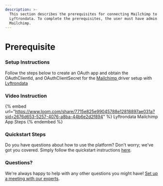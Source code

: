```yaml
---
description: >-
  This section describes the prerequisites for connecting Mailchimp to
  Lyftrondata. To complete the prerequisites, the user must have admin access to
  Mailchimp.
---
```


# Prerequisite

<mark style="color:blue;"></mark>

### Setup Instructions

Follow the steps below to create an OAuth app and obtain the OAuthClientId, and OAuthClientSecret for the [Mailchimp](https://www.lyftrondata.com/integration/marketing-analytics/mailchimp/)[ ](https://www.lyftrondata.com/integration/freshdesk/)driver setup with [Lyftrondata](https://www.lyftrondata.com)

### Video Instruction

{% embed url="https://www.loom.com/share/7715e825e99045788e12818897ae031a?sid=2676d653-5257-4076-a8ba-44b6e2d2f894" %}
Lyftrondata Mailchimp App Steps
{% endembed %}

### Quickstart Steps

Do you have questions about how to use the platform? Don't worry; we've got you covered. Simply follow the quickstart instructions [here](../../../quickstart-steps.md).

### Questions? <a href="#questions" id="questions"></a>

We're always happy to help with any other questions you might have! [Set up a meeting with our experts](https://www.lyftrondata.com/book-a-meeting/).

